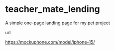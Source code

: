 # teacher_mate_lending
A simple one-page landing page for my pet project

url

https://mockuphone.com/model/iphone-15/


